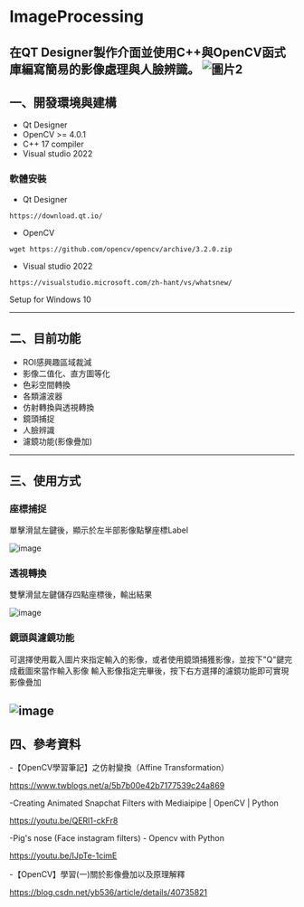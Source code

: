 # ImageProcessing
在QT Designer製作介面並使用C++與OpenCV函式庫編寫簡易的影像處理與人臉辨識。
![圖片2](https://user-images.githubusercontent.com/72548453/172563528-7a123a35-b232-4f4a-a36c-07667f87d60f.png)
---
## 一、開發環境與建構
- Qt Designer
- OpenCV >= 4.0.1
- C++ 17 compiler
- Visual studio 2022

### 軟體安裝
- Qt Designer
```
https://download.qt.io/
```
- OpenCV
```
wget https://github.com/opencv/opencv/archive/3.2.0.zip
```
- Visual studio 2022
```
https://visualstudio.microsoft.com/zh-hant/vs/whatsnew/
```
Setup for Windows 10

---
## 二、目前功能
- ROI感興趣區域裁減
- 影像二值化、直方圖等化
- 色彩空間轉換
- 各類濾波器
- 仿射轉換與透視轉換
- 鏡頭捕捉
- 人臉辨識
- 濾鏡功能(影像疊加)
---
## 三、使用方式
### 座標捕捉
單擊滑鼠左鍵後，顯示於左半部影像點擊座標Label

![image](https://user-images.githubusercontent.com/72548453/172568837-0f994e7d-c765-490e-aee9-0027cc808904.png)
### 透視轉換
雙擊滑鼠左鍵儲存四點座標後，輸出結果

![image](https://user-images.githubusercontent.com/72548453/172569194-c0f99be8-2073-4ccd-bc0d-3c2a5373d329.png)
### 鏡頭與濾鏡功能
可選擇使用載入圖片來指定輸入的影像，或者使用鏡頭捕獲影像，並按下"Q"鍵完成截圖來當作輸入影像
輸入影像指定完畢後，按下右方選擇的濾鏡功能即可實現影像疊加

![image](https://user-images.githubusercontent.com/72548453/172570211-cec00e5d-ddab-45df-b601-c5ac2ccb049f.png)
---
## 四、參考資料
-【OpenCV學習筆記】之仿射變換（Affine Transformation）

https://www.twblogs.net/a/5b7b00e42b7177539c24a869

-Creating Animated Snapchat Filters with Mediaipipe | OpenCV | Python

https://youtu.be/QERl1-ckFr8

-Pig's nose (Face instagram filters) - Opencv with Python

https://youtu.be/IJpTe-1cimE

-【OpenCV】學習(一)關於影像疊加以及原理解釋

https://blog.csdn.net/yb536/article/details/40735821
